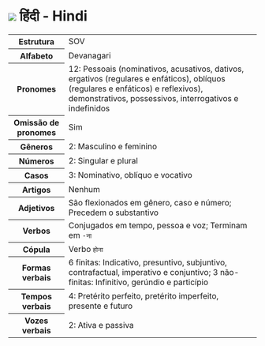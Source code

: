 # <img src="https://flagsapi.com/IN/flat/32.png"/> हिंदी - Hindi

<table>
	<tr>
		<th>Estrutura</th>
		<td>SOV</td>
	</tr>
	<tr>
		<th>Alfabeto</th>
		<td>Devanagari</td>
	</tr>
	<tr>
		<th>Pronomes</th>
		<td>12: Pessoais (nominativos, acusativos, dativos, ergativos (regulares e enfáticos), oblíquos (regulares e enfáticos) e reflexivos), demonstrativos, possessivos, interrogativos e indefinidos</td>
	</tr>
	<tr>
		<th>Omissão de pronomes</th>
		<td>Sim</td>
	</tr>
	<tr>
		<th>Gêneros</th>
		<td>2: Masculino e feminino</td>
	</tr>
	<tr>
		<th>Números</th>
		<td>2: Singular e plural</td>
	</tr>
	<tr>
		<th>Casos</th>
		<td>3: Nominativo, oblíquo e vocativo</td>
	</tr>
	<tr>
		<th>Artigos</th>
		<td>Nenhum</td>
	</tr>
	<tr>
		<th>Adjetivos</th>
		<td>São flexionados em gênero, caso e número; Precedem o substantivo</td>
	</tr>
	<tr>
		<th>Verbos</th>
		<td>Conjugados em tempo, pessoa e voz; Terminam em <code>-ना</code></td>
	</tr>
	<tr>
		<th>Cópula</th>
		<td>Verbo <code>होना</code></td>
	</tr>
	<tr>
		<th>Formas verbais</th>
		<td>6 finitas: Indicativo, presuntivo, subjuntivo, contrafactual, imperativo e conjuntivo; 3 não-finitas: Infinitivo, gerúndio e particípio</td>
	</tr>
	<tr>
		<th>Tempos verbais</th>
		<td>4: Pretérito perfeito, pretérito imperfeito, presente e futuro</td>
	</tr>
	<tr>
		<th>Vozes verbais</th>
		<td>2: Ativa e passiva</td>
	</tr>
</table>
